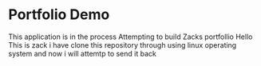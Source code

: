 # Portfolio Demo

This application is in the process
Attempting to build Zacks portfollio
Hello This is zack i have clone this repository through using linux operating system and now i will attemtp to send it back

